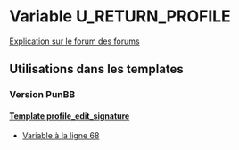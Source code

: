 # Variable U_RETURN_PROFILE
[Explication sur le forum des forums](http://forum.forumactif.com/t294113-listing-des-variables#U_RETURN_PROFILE)

## Utilisations dans les templates

### Version PunBB

#### [Template profile_edit_signature](punbb/profile_edit_signature.md)
* [Variable à la ligne 68](../punbb/profile_edit_signature.tpl#L68)